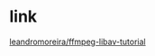 # link
[leandromoreira/ffmpeg-libav-tutorial](https://github.com/leandromoreira/ffmpeg-libav-tutorial)

